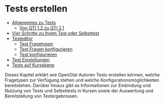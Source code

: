 # Tests erstellen

  * [Allgemeines zu Tests](Allgemeines+zu+Tests.html)
    * [Von QTI 1.2 zu QTI 2.1](Von+QTI+1.2+zu+QTI+2.1.html)
  * [Vier Schritte zu Ihrem Test oder Selbsttest](Vier+Schritte+zu+Ihrem+Test+oder+Selbsttest.html)
  * [Testeditor](Testeditor.html)
    * [Test Fragetypen](Test+Fragetypen.html)
    * [Test Fragen konfigurieren](Test+Fragen+konfigurieren.html)
    * [Test konfigurieren](Test+konfigurieren.html)
  * [Test Einstellungen](Test+Einstellungen.html)
  * [Tests auf Kursebene](Tests+auf+Kursebene.html)

  

Dieses Kapitel erklärt wie OpenOlat Autoren Tests erstellen können, welche
Fragetypen zur Verfügung stehen und welche Konfigurationsmöglichkeiten
bereitstehen. Darüber hinaus gibt es Informationen zur Einbindung und Nutzung
von Tests und Selbsttests in Kursen sowie der Auswertung und Bereitstellung
von Testergebnissen.  


